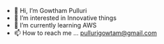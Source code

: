 - 👋 Hi, I’m Gowtham Pulluri
- 👀 I’m interested in Innovative things
- 🌱 I’m currently learning AWS
- 📫 How to reach me ... pullurigowtam@gmail.com

<!---
GowthamPulluri/GowthamPulluri is a ✨ special ✨ repository because its `README.md` (this file) appears on your GitHub profile.
You can click the Preview link to take a look at your changes.
--->

